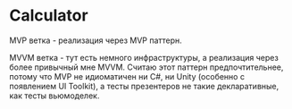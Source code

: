 # Calculator

MVP ветка - реализация через MVP паттерн.

MVVM ветка - тут есть немного инфраструктуры, а реализация через более привычный мне MVVM. Считаю этот паттерн предпочтительнее, потому что MVP не идиоматичен ни C#, ни Unity (особенно с появлением UI Toolkit), а тесты презентеров не такие декларативные, как тесты вьюмоделек.
